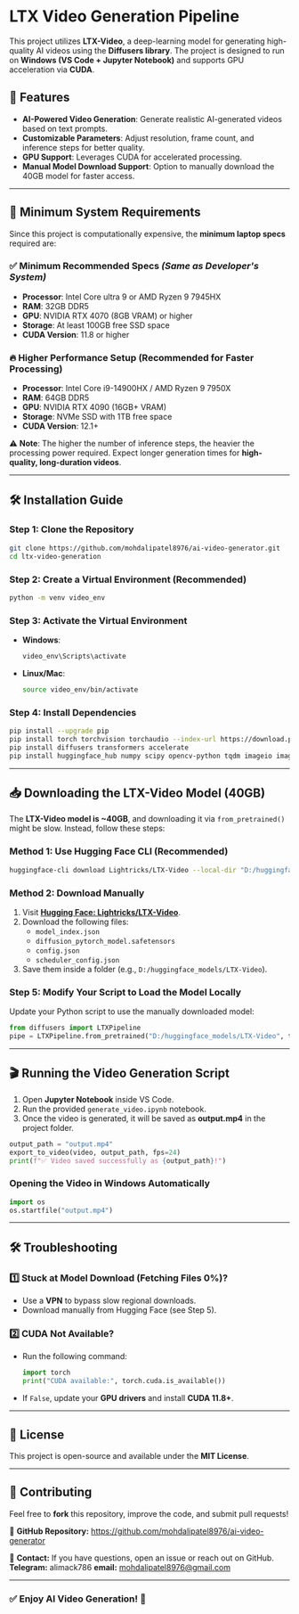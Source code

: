 # LTX Video Generation Pipeline

This project utilizes **LTX-Video**, a deep-learning model for generating high-quality AI videos using the **Diffusers library**. The project is designed to run on **Windows (VS Code + Jupyter Notebook)** and supports GPU acceleration via **CUDA**.

## 🚀 Features
- **AI-Powered Video Generation**: Generate realistic AI-generated videos based on text prompts.
- **Customizable Parameters**: Adjust resolution, frame count, and inference steps for better quality.
- **GPU Support**: Leverages CUDA for accelerated processing.
- **Manual Model Download Support**: Option to manually download the 40GB model for faster access.

---

## 🔹 Minimum System Requirements
Since this project is computationally expensive, the **minimum laptop specs** required are:

### ✅ **Minimum Recommended Specs** *(Same as Developer's System)*
- **Processor**: Intel Core ultra 9 or AMD Ryzen 9 7945HX
- **RAM**: 32GB DDR5
- **GPU**: NVIDIA RTX 4070 (8GB VRAM) or higher
- **Storage**: At least 100GB free SSD space
- **CUDA Version**: 11.8 or higher

### 🔥 **Higher Performance Setup (Recommended for Faster Processing)**
- **Processor**: Intel Core i9-14900HX / AMD Ryzen 9 7950X
- **RAM**: 64GB DDR5
- **GPU**: NVIDIA RTX 4090 (16GB+ VRAM)
- **Storage**: NVMe SSD with 1TB free space
- **CUDA Version**: 12.1+

⚠ **Note**: The higher the number of inference steps, the heavier the processing power required. Expect longer generation times for **high-quality, long-duration videos**.

---

## 🛠 Installation Guide

### **Step 1: Clone the Repository**
```bash
git clone https://github.com/mohdalipatel8976/ai-video-generator.git
cd ltx-video-generation
```

### **Step 2: Create a Virtual Environment (Recommended)**
```bash
python -m venv video_env
```

### **Step 3: Activate the Virtual Environment**
- **Windows**:
  ```bash
  video_env\Scripts\activate
  ```
- **Linux/Mac**:
  ```bash
  source video_env/bin/activate
  ```

### **Step 4: Install Dependencies**
```bash
pip install --upgrade pip
pip install torch torchvision torchaudio --index-url https://download.pytorch.org/whl/cu118
pip install diffusers transformers accelerate
pip install huggingface_hub numpy scipy opencv-python tqdm imageio imageio-ffmpeg
```

---

## 📥 **Downloading the LTX-Video Model (40GB)**
The **LTX-Video model is ~40GB**, and downloading it via `from_pretrained()` might be slow. Instead, follow these steps:

### **Method 1: Use Hugging Face CLI (Recommended)**
```bash
huggingface-cli download Lightricks/LTX-Video --local-dir "D:/huggingface_models/LTX-Video"
```

### **Method 2: Download Manually**
1. Visit **[Hugging Face: Lightricks/LTX-Video](https://huggingface.co/Lightricks/LTX-Video)**.
2. Download the following files:
   - `model_index.json`
   - `diffusion_pytorch_model.safetensors`
   - `config.json`
   - `scheduler_config.json`
3. Save them inside a folder (e.g., `D:/huggingface_models/LTX-Video`).

### **Step 5: Modify Your Script to Load the Model Locally**
Update your Python script to use the manually downloaded model:
```python
from diffusers import LTXPipeline
pipe = LTXPipeline.from_pretrained("D:/huggingface_models/LTX-Video", torch_dtype=torch.bfloat16)
```

---

## 🎬 Running the Video Generation Script
1. Open **Jupyter Notebook** inside VS Code.
2. Run the provided `generate_video.ipynb` notebook.
3. Once the video is generated, it will be saved as **output.mp4** in the project folder.

```python
output_path = "output.mp4"
export_to_video(video, output_path, fps=24)
print(f"✅ Video saved successfully as {output_path}!")
```

### **Opening the Video in Windows Automatically**
```python
import os
os.startfile("output.mp4")
```

---

## 🛠 Troubleshooting
### **1️⃣ Stuck at Model Download (Fetching Files 0%)?**
- Use a **VPN** to bypass slow regional downloads.
- Download manually from Hugging Face (see Step 5).

### **2️⃣ CUDA Not Available?**
- Run the following command:
  ```python
  import torch
  print("CUDA available:", torch.cuda.is_available())
  ```
- If `False`, update your **GPU drivers** and install **CUDA 11.8+**.

---

## 📝 License
This project is open-source and available under the **MIT License**.

---

## 🙌 Contributing
Feel free to **fork** this repository, improve the code, and submit pull requests!

🔗 **GitHub Repository:** https://github.com/mohdalipatel8976/ai-video-generator

💬 **Contact:** If you have questions, open an issue or reach out on GitHub.
                **Telegram:** alimack786
                **email:** mohdalipatel8976@gmail.com

---

### ✅ **Enjoy AI Video Generation! 🚀**


